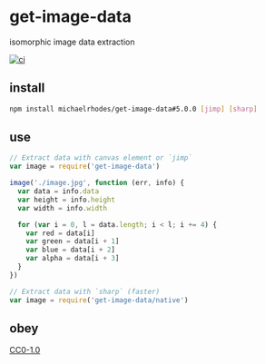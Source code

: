 # get-image-data
isomorphic image data extraction

[![ci](https://travis-ci.org/michaelrhodes/get-image-data.svg?branch=master)](https://travis-ci.org/michaelrhodes/get-image-data)

## install
``` sh
npm install michaelrhodes/get-image-data#5.0.0 [jimp] [sharp]
```

## use
``` js
// Extract data with canvas element or `jimp`
var image = require('get-image-data')

image('./image.jpg', function (err, info) {
  var data = info.data
  var height = info.height
  var width = info.width

  for (var i = 0, l = data.length; i < l; i += 4) {
    var red = data[i]
    var green = data[i + 1]
    var blue = data[i + 2]
    var alpha = data[i + 3]
  }
})

// Extract data with `sharp` (faster)
var image = require('get-image-data/native')
```

## obey
[CC0-1.0](https://creativecommons.org/publicdomain/zero/1.0/)
